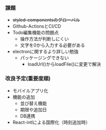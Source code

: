 ### 課題
- ~~styled-componentsのグローバル~~
- Github-ActionsとCI/CD
- Todo編集機能の問題点
    - 操作方法が判断しにくい
    - 文字を0から入力する必要がある
- electronに関するより詳しい勉強
    - パッケージングできない
        - loadUrl()からloadFile()に変更で解決

### 改良予定(重要度順)
- モバイルアプリ化
- 機能の追加
    - 並び替え機能
    - 期限や追加日
    - DB連携
- React-intlによる国際化（時刻追加時）
